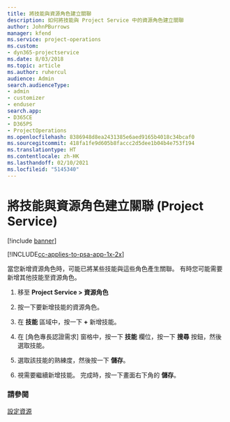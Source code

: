 ```yaml
---
title: 將技能與資源角色建立關聯
description: 如何將技能與 Project Service 中的資源角色建立關聯
author: JohnPBurrows
manager: kfend
ms.service: project-operations
ms.custom:
- dyn365-projectservice
ms.date: 8/03/2018
ms.topic: article
ms.author: ruhercul
audience: Admin
search.audienceType:
- admin
- customizer
- enduser
search.app:
- D365CE
- D365PS
- ProjectOperations
ms.openlocfilehash: 8386948d8ea2431385e6aed9165b4018c34bcaf0
ms.sourcegitcommit: 418fa1fe9d605b8faccc2d5dee1b04b4e753f194
ms.translationtype: HT
ms.contentlocale: zh-HK
ms.lasthandoff: 02/10/2021
ms.locfileid: "5145340"
---
```

# <a name="associate-skills-with-resource-roles-project-service"></a>將技能與資源角色建立關聯 (Project Service)

[!include [banner](../includes/psa-now-project-operations.md)]

[!INCLUDE[cc-applies-to-psa-app-1x-2x](../includes/cc-applies-to-psa-app-1x-2x.md)]

當您新增資源角色時，可能已將某些技能與這些角色產生關聯。 有時您可能需要新增其他技能至資源角色。  
  
1.  移至 **Project Service > 資源角色**  
  
2.  按一下要新增技能的資源角色。  
  
3.  在 **技能** 區域中，按一下 **+** 新增技能。  
  
4.  在 [角色專長認證需求] 窗格中，按一下 **技能** 欄位，按一下 **搜尋** 按鈕，然後選取技能。  
  
5.  選取該技能的熟練度，然後按一下 **儲存**。  
  
6.  視需要繼續新增技能。 完成時，按一下畫面右下角的 **儲存**。  
  
### <a name="see-also"></a>請參閱  
 [設定資源](../psa/set-up-resources.md)
